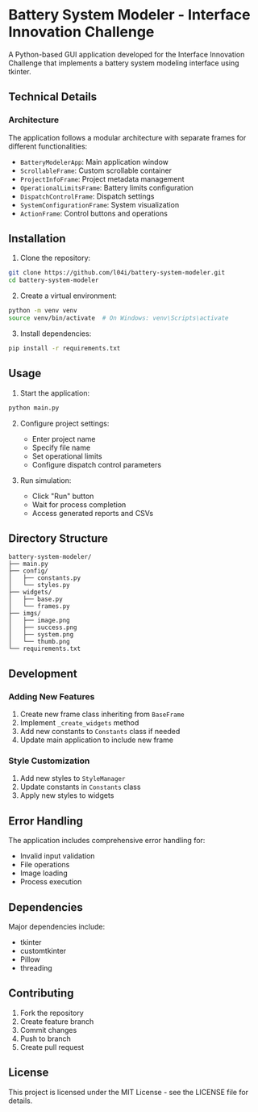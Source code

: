 # Battery System Modeler - Interface Innovation Challenge

A Python-based GUI application developed for the Interface Innovation Challenge that implements a battery system modeling interface using tkinter.

## Technical Details

### Architecture

The application follows a modular architecture with separate frames for different functionalities:

- `BatteryModelerApp`: Main application window
- `ScrollableFrame`: Custom scrollable container
- `ProjectInfoFrame`: Project metadata management
- `OperationalLimitsFrame`: Battery limits configuration
- `DispatchControlFrame`: Dispatch settings
- `SystemConfigurationFrame`: System visualization
- `ActionFrame`: Control buttons and operations

## Installation

1. Clone the repository:

```bash
git clone https://github.com/l04i/battery-system-modeler.git
cd battery-system-modeler
```

2. Create a virtual environment:

```bash
python -m venv venv
source venv/bin/activate  # On Windows: venv\Scripts\activate
```

3. Install dependencies:

```bash
pip install -r requirements.txt
```

## Usage

1. Start the application:

```bash
python main.py
```

2. Configure project settings:

   - Enter project name
   - Specify file name
   - Set operational limits
   - Configure dispatch control parameters

3. Run simulation:
   - Click "Run" button
   - Wait for process completion
   - Access generated reports and CSVs

## Directory Structure

```
battery-system-modeler/
├── main.py
├── config/
│   ├── constants.py
│   └── styles.py
├── widgets/
│   ├── base.py
│   └── frames.py
├── imgs/
│   ├── image.png
│   ├── success.png
│   ├── system.png
│   └── thumb.png
└── requirements.txt
```

## Development

### Adding New Features

1. Create new frame class inheriting from `BaseFrame`
2. Implement `_create_widgets` method
3. Add new constants to `Constants` class if needed
4. Update main application to include new frame

### Style Customization

1. Add new styles to `StyleManager`
2. Update constants in `Constants` class
3. Apply new styles to widgets

## Error Handling

The application includes comprehensive error handling for:

- Invalid input validation
- File operations
- Image loading
- Process execution

## Dependencies

Major dependencies include:

- tkinter
- customtkinter
- Pillow
- threading

## Contributing

1. Fork the repository
2. Create feature branch
3. Commit changes
4. Push to branch
5. Create pull request

## License

This project is licensed under the MIT License - see the LICENSE file for details.

